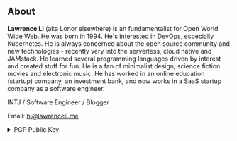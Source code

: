 ## About

**Lawrence Li** (aka Lonor elsewhere) is an fundamentalist for Open World Wide Web. He was born in 1994. He's interested in DevOps, especially Kubernetes. He is always concerned about the open source community and new technologies - recently very into the serverless, cloud native and JAMstack. He learned several programming languages driven by interest and created stuff for fun. He is a fan of minimalist design, science fiction movies and electronic music. He has worked in an online education (startup) company, an investment bank, and now works in a SaaS startup company as a software engineer.

INTJ / Software Engineer / Blogger

Email: <hi@lawrenceli.me>

<details>
  <summary> PGP Public Key </summary>

```txt
-----BEGIN PGP PUBLIC KEY BLOCK-----

mQINBGS86jIBEACnmdqmIm/fex2tzyZtDmSIGUuz2SMgVm2Iu5x0mXxYgVtobpH6
cuDOiBf8fPl8oMlacVKSPRAul05w6+hX3vt/JmbIuAZ2BlMX471tmjPCOs4vq0B6
hzs3ufHns57BmeN86w7NfTdQBIOtDIGHUEjpIMnL655V5+rYmrmZrkczzHryUY/9
EHL+uWAsyD3tJ9tYczdKPlly6feeqjokVdC2EYOzTLQIY9WtKnX4C7TSVe8T/3iE
L3QomTEUIukC8hGK9/syoI/7Opue4y6eYD/XZEllRvBYK6jvAJ28fO8rHdBq7+ar
7+POz74jA8/O+GgBYZQtgVDQncMhh3Sz6BsjsauGm3IDc1PvaRcXvQKdVqar6YJt
2FRZKbsiNyeyWwH44l5i/INsKWk839qK4F5W13p1B1HmonwuOc4CZZnkp+Yusz5+
aY178efJBNgwNjr4L53HlXZej4K/2Ln4FdCfllbCUpC7d+yZJUZ9GVZ6fgWnkV6e
y50o+2QI6HjT68ZTwOMMgoCJ1eXDNShaNOHuDZzQW6xk3Vx5M4RNneUEnRpngzmw
LM4cIa5uwTY8cQwiXQS+q+6C6h4gqqqHpQLs0OeiNeHD8QK6GPMS8y1/c9lkP+6F
Nqv400mIlsWHjHl7LUxBiXfj1kkffPWkcgkwDz85j4q8GNCbE98XLMKyXwARAQAB
tB5MYXdyZW5jZSBMaSA8aGlAbGF3cmVuY2VsaS5tZT6JAk4EEwEIADgWIQReF+ea
OiiOSVlOwetX7zS/a0l0MQUCZLzqMgIbAwULCQgHAgYVCgkICwIEFgIDAQIeAQIX
gAAKCRBX7zS/a0l0Mdx6D/9TBPU73bxFduCC9E0z90ScWpWxvI/7wU7pyQlPuuvz
NRlo/3dAeFagT9WaY9S5PgQW1cDtGX7VrARoPwjSxKOjnckfqxomEa8fCSukQBR8
wa3Mt8QbywMqLJikqEAPH4me+4ekO0/TR33viwVVSoa8IOu1vGTI8H9frYMnCWil
xbfdQpOgsGO/IO6OVjXxWhl2EXCtf2/Pgn6gD437BwusYQ5gxME1eCjlr1i5/eWt
+FVPrC/WECFf2Wmgk781TW5V55PKWh+/dNl7zVx3nvW51jWCTi4yMhghSGH+Rjwh
bBBYUbnJlkIH/5kmvu0WCO2oBE3BomRJz6vu6eUQPQ1LieqtlzLzFg6PZmdZC4/z
eMud6SlvIzNRu3jZGfs4W87k7bSulxVeRoQMbGn4QMhay8CKwF8YBCzt6zQfMCaL
78Tq85sT2O66dWJacwVBwtGQCONC6PO57Hf9fJs2G2aPZjGsTnxdVdAiRYmFdOqb
jefF++DU0P0BmEZTxq+Opt7NNisYpzeo19TMSu8dA4SybJdsFjm3Gu9CtVBAjRqo
k8Faw2UhTsOM20Mdv/RDMbZuaCUdBigSDW7LLK9D9V+vaEmuJVVXAXxu+VrW74SX
BIGK3C8fvopD9++/cfT5px08NAA2x8CGG999fq5y9Ra/JjAGQC5TnKPxMSFPkZtf
n7kCDQRkvOoyARAAruNXucq2m4qnm9haUSfSHe8RL75BbgugH07MAp9cvaN2xa5P
+IHNDZOi/9kD83tprZtZrCLhPT3a8ydWhUGbBjLDFpRea3pvWuoKqYLxCDt2q0BY
Std1UhRDr4S62mhvER00/ja/KrcFm1RhWJu+QxSwaYD3/rfuhzaDO9XoOMfz9acF
4aAzGaAl0laAguA+LtT2Twa78Or0axaZFOksH2QOJMxhffyVWT32OSd3J2P/zKwW
XWqSBGvI/IwHHMoyTqVMWPzw5DY6vYrCI0rNQYn0T5TkmqA5LgzLVIlFzTXH9RNG
axvVxuajKvvoyvcc/1H4087I8ELVotWqBdUw1VovRLQcXQDjwk5dSnHSqOp7yIxX
sQXsdGXRByp5qOalbP5LXnCV3E3MP4U2FARYw9fAMDlNivDWbwnFMxteflq4Oppv
7UWSOyN271BlVMHkuJ+uB7NgNB6QJe5o17UjLSd+Y8TwLwwuCZeJhdUtZAzRffIF
KuBdxKn7PXBaf3mZ9L5m/rNlo2a1KDWBW45xVWm40mXyi7pEziiHGCNsmN30gozo
mQfF9DbDPwt2YduzyeLEjskbb5zHmy5IPMdzVYa6CPvVwo7TCk1iXMFyTvcXQTuA
QJi6tuScQQkygnYN+bcpUT/dTeZQG3KIMFhNxuFZ3y4PzbcRkIyRsfNms30AEQEA
AYkCNgQYAQgAIBYhBF4X55o6KI5JWU7B61fvNL9rSXQxBQJkvOoyAhsMAAoJEFfv
NL9rSXQxKCsQAIEZXdLPDibe6TU1DBH7AniIZdQ5YIUAMcW2vPRTuY4v7vUCrnDK
mQqo0pijsCGcb6tj90F/2nwOaAGdKjNiUI3+BwqhoDDxJvLUTjZC94+EKO2NwSgO
mnbgTCWqGSGTX7EtVoDdk28jsnDb9GdN+txDEcM3QDUiKQvg3+3ubVdvtj//FJxh
vv0Tr6Ws4u2cQcGBDZiqEnlyCdDSqIDiLlG6yHXfqsdv+0uSzGu9Y737R2aeLJ9l
EaWM/kwqk9dUYrqZw3816yuIx32awIhzJLn7sW5xD3btKHyUcMRXBLUMKhiY+AZH
7t91jLHGWEz04uvbRYcW4GuB7gVl8USIkHMeM2oubyqrt4tIuONttuAsProRjKZ3
AFrc1Hsq56fQdhkcTRxrd1VxFj8JOPqMpXR/y/CVmo7HcHHj+/gFBkQjY5QAVE4K
MJ4LN+bYL06fxH2ZOjPXy6UjkKjKHAadt2HTlqShtVx9i7YIYEUL136mVTA5cEWs
0idhs1FEnWBsSF7AgdgFE039PFktKKLKjh0SjHbOSbPjxok4/NzA7BZhBPXUGUhu
JVL/dVAdok4ww65Hub0tRDWocTJUjxe5s4QyINUoeeXxMaycGmtT4+FKyMBWiKIm
nve9grzuulqKhYVnUUKUSx9o/Nuz+uB/QO4vowTP8AzbDgHyEO/AqJcr
=wWRN
-----END PGP PUBLIC KEY BLOCK-----
```

</details>
